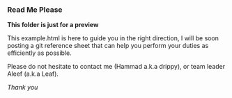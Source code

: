 ### Read Me Please

**This folder is just for a preview**


This example.html is here to guide you in the right direction, I will be soon posting a git reference sheet that can help you
perform your duties as efficiently as possible.

Please do not hesitate to contact me (Hammad a.k.a drippy), or team leader Aleef (a.k.a Leaf).

_Thank you_
